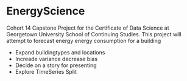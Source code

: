 # EnergyScience
Cohort 14 Capstone Project for the Certificate of Data Science at Georgetown University School of Continuing Studies.
This project will attempt to forecast energy energy consumption for a building


- Expand buildingtypes and locations
- Increade variance decrease bias
- Decide on a story for presenting
- Explore TimeSeries Split

